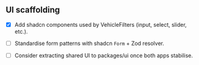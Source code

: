 
## UI scaffolding
- [x] Add shadcn components used by VehicleFilters (input, select, slider, etc.).
- [ ] Standardise form patterns with shadcn `Form` + Zod resolver.
- [ ] Consider extracting shared UI to packages/ui once both apps stabilise.

